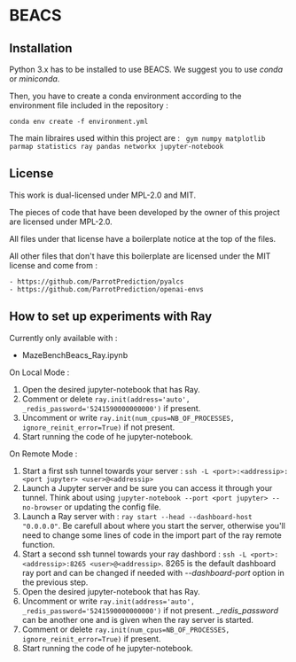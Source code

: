 # BEACS

## Installation

Python 3.x has to be installed to use BEACS. 
We suggest you to use *conda* or *miniconda*.

Then, you have to create a conda environment according to the environment file included in the repository :

` conda env create -f environment.yml `

The main libraires used within this project are : 
` gym numpy matplotlib parmap statistics ray pandas networkx jupyter-notebook`

## License

This work is dual-licensed under MPL-2.0 and MIT.

The pieces of code that have been developed by the owner of this project are licensed under MPL-2.0.

All files under that license have a boilerplate notice at the top of the files.

All other files that don't have this boilerplate are licensed under the MIT license and come from :

    - https://github.com/ParrotPrediction/pyalcs
    - https://github.com/ParrotPrediction/openai-envs

## How to set up experiments with Ray

Currently only available with :
- MazeBenchBeacs_Ray.ipynb

On Local Mode :
1. Open the desired jupyter-notebook that has Ray.
2. Comment or delete `ray.init(address='auto', _redis_password='5241590000000000')` if present.
3. Uncomment or write `ray.init(num_cpus=NB_OF_PROCESSES, ignore_reinit_error=True)` if not present.
4. Start running the code of he jupyter-notebook.

On Remote Mode :
1. Start a first ssh tunnel towards your server : `ssh -L <port>:<addressip>:<port jupyter> <user>@<addressip>`
2. Launch a Jupyter server and be sure you can access it through your tunnel. Think about using `jupyter-notebook --port <port jupyter> --no-browser` or updating the config file.
3. Launch a Ray server with : `ray start --head --dashboard-host "0.0.0.0"`. Be carefull about where you start the server, otherwise you'll need to change some lines of code in the import part of the ray remote function.
4. Start a second ssh tunnel towards your ray dashbord : `ssh -L <port>:<addressip>:8265 <user>@<addressip>`. 8265 is the default dashboard ray port and can be changed if needed with *--dashboard-port* option in the previous step.
5. Open the desired jupyter-notebook that has Ray.
6. Uncomment or write `ray.init(address='auto', _redis_password='5241590000000000')` if not present. *_redis_password* can be another one and is given when the ray server is started.
7. Comment or delete `ray.init(num_cpus=NB_OF_PROCESSES, ignore_reinit_error=True)` if present.
8. Start running the code of he jupyter-notebook.
